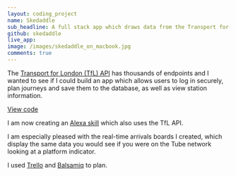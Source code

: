 ```yaml
---
layout: coding_project
name: Skedaddle
sub_headline: A full stack app which draws data from the Transport for London (TfL) API to help Tube travellers.
github: skedaddle
live_app:
image: /images/skedaddle_on_macbook.jpg
comments: true
---
```


<!-- <a href="http://suze.dev/skedaddle">Launch app</a> -->

The [Transport for London (TfL) API](https://api.tfl.gov.uk) has thousands of endpoints and I wanted to see if I could build an app which allows users to log in securely, plan journeys and save them to the database, as well as view station information.

[View code](https://github.com/SuzeShardlow/skedaddle)

I am now creating an [Alexa skill](https://github.com/SuzeShardlow/alexa_skill_skedaddle) which also uses the TfL API.

I am especially pleased with the real-time arrivals boards I created, which display the same data you would see if you were on the Tube network looking at a platform indicator.

I used [Trello](https://trello.com) and [Balsamiq](https://balsamiq.com) to plan.
